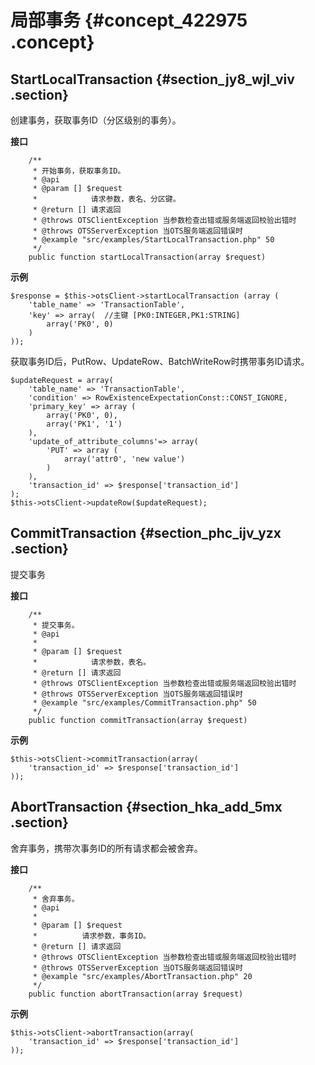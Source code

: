 # 局部事务 {#concept_422975 .concept}

## StartLocalTransaction {#section_jy8_wjl_viv .section}

创建事务，获取事务ID（分区级别的事务）。

 **接口** 

``` {#codeblock_3hp_t7h_mjg}
    /**
     * 开始事务，获取事务ID。
     * @api
     * @param [] $request
     *            请求参数，表名、分区键。
     * @return [] 请求返回
     * @throws OTSClientException 当参数检查出错或服务端返回校验出错时
     * @throws OTSServerException 当OTS服务端返回错误时
     * @example "src/examples/StartLocalTransaction.php" 50
     */
    public function startLocalTransaction(array $request)
```

 **示例** 

``` {#codeblock_sxy_jse_68u}
$response = $this->otsClient->startLocalTransaction (array (
    'table_name' => 'TransactionTable',
    'key' => array(  //主键 [PK0:INTEGER,PK1:STRING]
        array('PK0', 0)
    )
));
```

获取事务ID后，PutRow、UpdateRow、BatchWriteRow时携带事务ID请求。

``` {#codeblock_eyr_fmj_2xc}
$updateRequest = array(
    'table_name' => 'TransactionTable',
    'condition' => RowExistenceExpectationConst::CONST_IGNORE,
    'primary_key' => array (
        array('PK0', 0),
        array('PK1', '1')
    ),
    'update_of_attribute_columns'=> array(
        'PUT' => array (
            array('attr0', 'new value')
        )
    ),
    'transaction_id' => $response['transaction_id']
);
$this->otsClient->updateRow($updateRequest);
```

## CommitTransaction {#section_phc_ijv_yzx .section}

提交事务

 **接口** 

``` {#codeblock_pn6_o1s_9jc}
    /**
     * 提交事务。
     * @api
     *
     * @param [] $request
     *            请求参数，表名。
     * @return [] 请求返回
     * @throws OTSClientException 当参数检查出错或服务端返回校验出错时
     * @throws OTSServerException 当OTS服务端返回错误时
     * @example "src/examples/CommitTransaction.php" 50
     */
    public function commitTransaction(array $request)
```

 **示例** 

``` {#codeblock_to7_fh9_pe9}
$this->otsClient->commitTransaction(array(
    'transaction_id' => $response['transaction_id']
));
```

## AbortTransaction {#section_hka_add_5mx .section}

舍弃事务，携带次事务ID的所有请求都会被舍弃。

 **接口** 

``` {#codeblock_e6q_4xj_xr0}
    /**
     * 舍弃事务。
     * @api
     *
     * @param [] $request
     *          请求参数，事务ID。
     * @return [] 请求返回
     * @throws OTSClientException 当参数检查出错或服务端返回校验出错时
     * @throws OTSServerException 当OTS服务端返回错误时
     * @example "src/examples/AbortTransaction.php" 20
     */
    public function abortTransaction(array $request)
```

 **示例** 

``` {#codeblock_ywc_arp_aky}
$this->otsClient->abortTransaction(array(
    'transaction_id' => $response['transaction_id']
));
```

